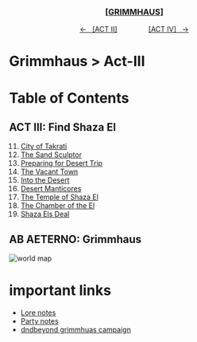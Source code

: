 <div align="center">
  <h3 align="center"><a href="https://github.com/h-griffin/dnd-notes/blob/main/grimmhaus/" >[GRIMMHAUS]</a></h3>
  <p align="center">
    <a href="https://github.com/h-griffin/dnd-notes/blob/main/grimmhaus/act-II" >&larr; &nbsp; [ACT II]</a>
    &nbsp;&nbsp;&nbsp;&nbsp;&nbsp;&nbsp;&nbsp;&nbsp;&nbsp;&nbsp;&nbsp;&nbsp;&nbsp;&nbsp;
    <a href="https://github.com/h-griffin/dnd-notes/blob/main/grimmhaus/act-IV" >[ACT IV] &nbsp; &rarr;</a>
  </p>
</div>

# Grimmhaus > Act-III

# Table of Contents
## ACT III: Find Shaza El
11. [City of Takrati](../act-III/shaza-el/23-8-23.md)
12. [The Sand Sculptor](../act-III/shaza-el/23-8-30.md)
13. [Preparing for Desert Trip](../act-III/shaza-el/23-9-6.md)
14. [The Vacant Town](../act-III/shaza-el/23-9-13.md)
15. [Into the Desert](../act-III/shaza-el/23-9-20.md)
16. [Desert Manticores](../act-III/shaza-el/23-9-27.md)
17. [The Temple of Shaza El](../act-III/shaza-el/23-10-4.md)
18. [The Chamber of the El](../act-III/shaza-el/23-10-11.md)
19. [Shaza Els Deal](../act-III/shaza-el/23-10-18.md)

## AB AETERNO: Grimmhaus
![world map](../../assets/Ab_Aeterno_World_Map.png)

# important links
- [Lore notes](../lore.md)
- [Party notes](../party.md)
- [dndbeyond grimmhuas campaign](https://www.dndbeyond.com/campaigns/4131697)
